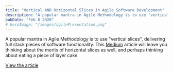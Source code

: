```yaml
---
title: "Vertical AND Horizontal Slices in Agile Software Development"
description: "A popular mantra in Agile Methodology is to use 'vertical slices', delivering full stack pieces of software functionality. This article will leave you thinking about the merits of horizontal slices as well, and perhaps thinking about eating a piece of layer cake."
pubDate: "Feb 8 2020"
# heroImage: "/images/agilePresentation.png"
---
```


A popular mantra in Agile Methodology is to use "vertical slices", delivering full stack pieces of software functionality. This [Medium](https://www.medium.com) article will leave you thinking about the merits of horizontal slices as well, and perhaps thinking about eating a piece of layer cake.

[View the article](https://medium.com/@timkleier/vertical-and-horizontal-slices-45b7d435ac35)
